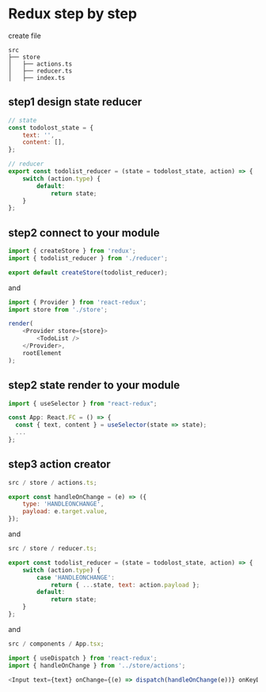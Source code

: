 # Redux step by step

create file

```
src
├── store
│   ├── actions.ts
│   ├── reducer.ts
│   ├── index.ts
```

## step1 design state reducer

```javascript
// state
const todolost_state = {
    text: '',
    content: [],
};

// reducer
export const todolist_reducer = (state = todolost_state, action) => {
    switch (action.type) {
        default:
            return state;
    }
};
```

## step2 connect to your module

```javascript
import { createStore } from 'redux';
import { todolist_reducer } from './reducer';

export default createStore(todolist_reducer);
```

and

```javascript
import { Provider } from 'react-redux';
import store from './store';

render(
    <Provider store={store}>
        <TodoList />
    </Provider>,
    rootElement
);
```

## step2 state render to your module

```javascript
import { useSelector } from "react-redux";

const App: React.FC = () => {
  const { text, content } = useSelector(state => state);
  ...
};

```

## step3 action creator

```javascript
src / store / actions.ts;

export const handleOnChange = (e) => ({
    type: 'HANDLEONCHANGE',
    payload: e.target.value,
});
```

and

```javascript
src / store / reducer.ts;

export const todolist_reducer = (state = todolost_state, action) => {
    switch (action.type) {
        case 'HANDLEONCHANGE':
            return { ...state, text: action.payload };
        default:
            return state;
    }
};
```

and

```javascript
src / components / App.tsx;

import { useDispatch } from 'react-redux';
import { handleOnChange } from '../store/actions';

<Input text={text} onChange={(e) => dispatch(handleOnChange(e))} onKeyDown={() => {}} />;
```
